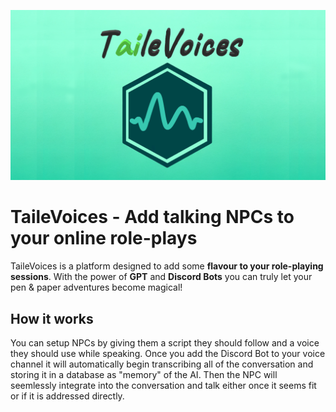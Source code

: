 ![Banner](Logo_with_Text.png)

# TaileVoices - Add talking NPCs to your online role-plays

TaileVoices is a platform designed to add some __flavour to your role-playing sessions__.
With the power of __GPT__ and __Discord Bots__ you can truly let your pen & paper adventures become magical!

## How it works

You can setup NPCs by giving them a script they should follow and a voice they should use while speaking.
Once you add the Discord Bot to your voice channel it will automatically begin transcribing all of the conversation and storing it in a database as "memory" of the AI.
Then the NPC will seemlessly integrate into the conversation and talk either once it seems fit or if it is addressed directly.
